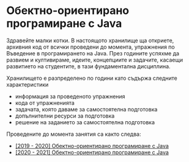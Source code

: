 # Обектно-ориентирано програмиране с Java

Здравейте малки котки. В настоящото хранилище ща откриете, архивния код от всички проведени до момента, упражнения по Въведение в програмирането на Java. През годините успяхме да развием и култивираме, идеите, концепциите и задачите, касаещи развитието на студентите, в тази фундаментална дисциплина. 

Хранилището е разпределено по години като съдържа следните характеристики
- информация за проведеното упражнения
- кода от упражненията
- задачата, която даваме за самостоятелна подготовка
- допълнителни ресурси за подготовка
- решение на заданието за самостоятелна подготовка

Проведените до момента занятия са както следва:
- [\[2019 - 2020\] Обектно-ориентирано програмиране с Java](./19-20/README.md)
- [\[2020 - 2021\] Обектно-ориентирано програмиране с Java](./20-21/README.md)
